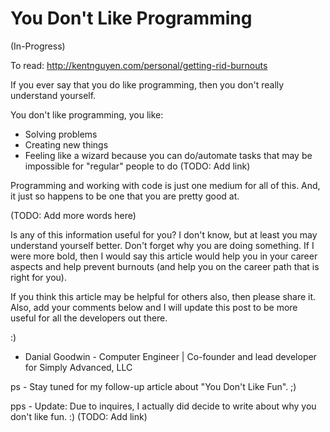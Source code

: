 # You Don't Like Programming #
(In-Progress)

To read: http://kentnguyen.com/personal/getting-rid-burnouts

If you ever say that you do like programming, then you don't really understand yourself.

You don't like programming, you like:
- Solving problems
- Creating new things
- Feeling like a wizard because you can do/automate tasks that may be impossible for "regular" people to do (TODO: Add link)

Programming and working with code is just one medium for all of this. And, it just so happens to be one that you are pretty good at.


(TODO: Add more words here)



Is any of this information useful for you? I don't know, but at least you may understand yourself better. Don't forget why you are doing something. If I were more bold, then I would say this article would help you in your career aspects and help prevent burnouts (and help you on the career path that is right for you).

If you think this article may be helpful for others also, then please share it. Also, add your comments below and I will update this post to be more useful for all the developers out there.

:)
 - Danial Goodwin -
Computer Engineer | Co-founder and lead developer for Simply Advanced, LLC


ps - Stay tuned for my follow-up article about "You Don't Like Fun". ;)

pps - Update: Due to inquires, I actually did decide to write about why you don't like fun. :) (TODO: Add link)
